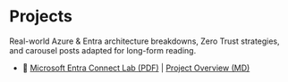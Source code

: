 # Projects

Real-world Azure & Entra architecture breakdowns, Zero Trust strategies, and carousel posts adapted for long-form reading.
- 📘 [Microsoft Entra Connect Lab (PDF)](Microsoft%20Entra%20Connect%20Lab.pdf) | [Project Overview (MD)](Microsoft%20Entra%20Connect%20Lab.md)
